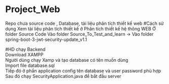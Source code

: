 # Project_Web
Repo chưa source code , Database, tài liệu phân tích thiết kế web 
#Cách sử dụng
Xem tài liệu phân tích thiết kế ở Phân tích thiết kế hệ thông WEB
Ở folder Source Code
Vào folder Source_To_Test_and_learn -> Vào folder spring-boot-3-jwt-security-update_v1.1


#HD chạy Backend
<br>
Download XAMPP
<br>
Người dùng chạy Xamp và tạo database có tên muốn dùng
<br>
Import file database.sql 
<br>
Tiếp đó ở phần application config tên database và user password phù hợp 
<br>
Sau đó chạy SecurityApplication.java để bắt đầu server
